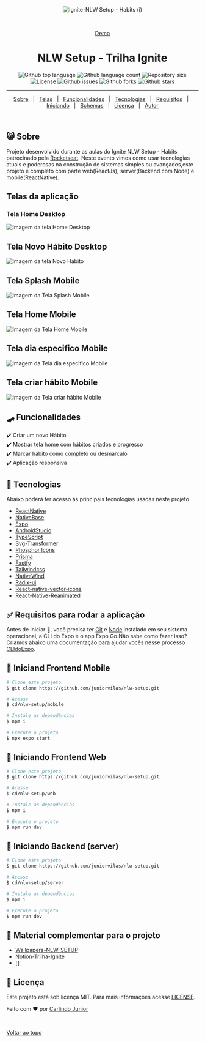 <div align="center" id="top">
  <img src="./.github/Cover.png" alt="Ignite-NLW Setup - Habits (i)" />

  &#xa0;

  <a href="">Demo</a>
</div>

<h1 align="center">NLW Setup - Trilha Ignite </h1>

<p align="center">
  <img alt="Github top language" src="https://img.shields.io/github/languages/top/juniorvilas/nlw-setup?color=56BEB8">

  <img alt="Github language count" src="https://img.shields.io/github/languages/count/juniorvilas/nlw-setup?color=56BEB8">

  <img alt="Repository size" src="https://img.shields.io/github/repo-size/juniorvilas/nlw-setup?color=56BEB8">

  <img alt="License" src="https://img.shields.io/github/license/juniorvilas/nlw-setup?color=56BEB8">

  <img alt="Github issues" src="https://img.shields.io/github/issues/juniorvilas/nlw-setup?color=56BEB8" />

  <img alt="Github forks" src="https://img.shields.io/github/forks/juniorvilas/nlw-setup?color=56BEB8" />

  <img alt="Github stars" src="https://img.shields.io/github/stars/juniorvilas/nlw-setup?color=56BEB8" />
</p>


<hr>

<p align="center">
  <a href="#-sobre">Sobre</a> &#xa0; | &#xa0;
  <a href="#telas-da-aplicação">Telas</a> &#xa0; | &#xa0;
  <a href="#skateboard-funcionalidades">Funcionalidades</a> &#xa0; | &#xa0;
  <a href="#rocket-tecnologias">Tecnologias</a> &#xa0; | &#xa0;
  <a href="#white_check_mark-requisitos-para-rodar-a-aplicação">Requisitos</a> &#xa0; | &#xa0;
  <a href="#checkered_flag-iniciando">Iniciando</a> &#xa0; | &#xa0;
  <a href="#-configurações-adicionais-ao-projeto">Schemas</a> &#xa0; | &#xa0;
  <a href="#memo-licença">Licença</a> &#xa0; | &#xa0;
  <a href="https://github.com/juniorvilas" target="_blank">Autor</a>
</p>

<br>

## 😸 Sobre ##

Projeto desenvolvido durante as aulas do Ignite NLW Setup - Habits patrocinado pela <a href="https://rocketseat.com.br/"> Rocketseat</a>.
Neste evento vimos como usar tecnologias atuais e poderosas na construção de sistemas simples ou avançados,este projeto é completo com parte web(ReactJs), server(Backend com Node) e mobile(ReactNative).

## Telas da aplicação

### Tela Home Desktop ##

<img src="./.github/Home.png" alt="Imagem da tela Home Desktop" />

## Tela Novo Hábito Desktop ##

<img src="./.github/NewHabit.png" alt="Imagem da tela Novo Habito" />

## Tela Splash Mobile ##

<img src="./.github/Splash.png" alt="Imagem da Tela Splash Mobile" />

## Tela Home Mobile ##

<img src="./.github/Home_mobile.png" alt="Imagem da Tela Home Mobile" />

## Tela dia especifico Mobile ##

<img src="./.github/SpecificDay.png" alt="Imagem da Tela dia especifico Mobile" />

## Tela criar hábito Mobile ##

<img src="./.github/NewHabitMobile.png" alt="Imagem da Tela criar hábito Mobile" />

## :skateboard: Funcionalidades ##

:heavy_check_mark: Criar um novo Hábito\
:heavy_check_mark: Mostrar tela home com hábitos criados e progresso\
:heavy_check_mark: Marcar hábito como completo ou desmarcalo\
:heavy_check_mark: Aplicação responsiva

## :rocket: Tecnologias ##

Abaixo poderá ter acesso às principais tecnologias usadas neste projeto

- [ReactNative](https://reactnative.dev/)
- [NativeBase](https://nativebase.io/)
- [Expo](https://expo.dev/)
- [AndroidStudio](https://developer.android.com/studio)
- [TypeScript](https://www.typescriptlang.org/)
- [Svg-Transformer](https://github.com/kristerkari/react-native-svg-transformer)
- [Phosphor Icons](https://github.com/duongdev/phosphor-react-native)
- [Prisma](https://www.prisma.io/)
- [Fastfy](https://www.fastify.io/)
- [Tailwindcss](https://tailwindcss.com/)
- [NativeWind](https://www.nativewind.dev/)
- [Radix-ui](https://www.radix-ui.com/)
- [React-native-vector-icons](https://oblador.github.io/react-native-vector-icons/)
- [React-Native-Reanimated](https://docs.swmansion.com/react-native-reanimated/)



## :white_check_mark: Requisitos para rodar a aplicação ##

Antes de iniciar :checkered_flag:, você precisa ter [Git](https://git-scm.com) e [Node](https://nodejs.org/en/) instalado em seu sistema operacional, a CLI do Expo e o app Expo Go.Não sabe como fazer isso? Criamos abaixo uma documentação para ajudar vocês nesse processo [CLIdoExpo](https://efficient-sloth-d85.notion.site/Instalando-Expo-a4042eaea57d40fabeeaa2e462424ff0).

## :checkered_flag: Iniciand Frontend Mobile  ##

```bash
# Clone este projeto
$ git clone https://github.com/juniorvilas/nlw-setup.git

# Acesse
$ cd/nlw-setup/mobile

# Instale as dependências
$ npm i

# Execute o projeto
$ npx expo start
```

## :checkered_flag: Iniciando Frontend Web  ##

```bash
# Clone este projeto
$ git clone https://github.com/juniorvilas/nlw-setup.git

# Acesse
$ cd/nlw-setup/web

# Instale as dependências
$ npm i

# Execute o projeto
$ npm run dev
```

## :checkered_flag: Iniciando Backend (server)  ##

```bash
# Clone este projeto
$ git clone https://github.com/juniorvilas/nlw-setup.git

# Acesse
$ cd/nlw-setup/server

# Instale as dependências
$ npm i

# Execute o projeto
$ npm run dev
```



## 📡 Material complementar para o projeto ##

- [Wallpapers-NLW-SETUP](https://drive.google.com/drive/folders/1F5ghUWdlaC_1IKFxkNUgGcTGqpqdpR29)
- [Notion-Trilha-Ignite](https://efficient-sloth-d85.notion.site/Trilha-Ignite-562e3516c7574fb7be75ff01fbb41f54)
- []
## :memo: Licença ##

Este projeto está sob licença MIT. Para mais informações acesse [LICENSE](LICENSE.md).

Feito com :heart: por <a href="https://github.com/juniorvilas" target="_blank">Carlindo Junior</a>

&#xa0;

<a href="#top">Voltar ao topo</a>
